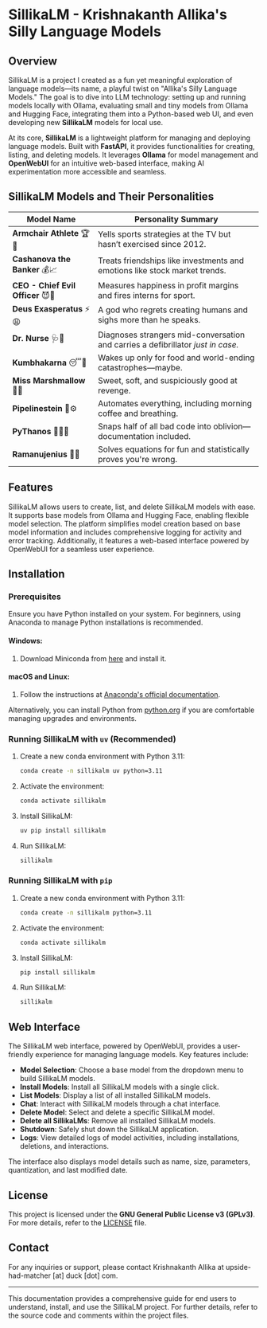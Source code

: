 # SillikaLM - Krishnakanth Allika's Silly Language Models

## Overview

SillikaLM is a project I created as a fun yet meaningful exploration of language models—its name, a playful twist on "Allika's Silly Language Models." The goal is to dive into LLM technology: setting up and running models locally with Ollama, evaluating small and tiny models from Ollama and Hugging Face, integrating them into a Python-based web UI, and even developing new **SillikaLM** models for local use.

At its core, **SillikaLM** is a lightweight platform for managing and deploying language models. Built with **FastAPI**, it provides functionalities for creating, listing, and deleting models. It leverages **Ollama** for model management and **OpenWebUI** for an intuitive web-based interface, making AI experimentation more accessible and seamless.



## **SillikaLM Models and Their Personalities**


| **Model Name**              | **Personality Summary** |
|-----------------------------|-------------------------|
| **Armchair Athlete** 🏆🍕 | Yells sports strategies at the TV but hasn’t exercised since 2012. |
| **Cashanova the Banker** 💰📈 | Treats friendships like investments and emotions like stock market trends. |
| **CEO - Chief Evil Officer** 😈🏢 | Measures happiness in profit margins and fires interns for sport. |
| **Deus Exasperatus** ⚡😩 | A god who regrets creating humans and sighs more than he speaks. |
| **Dr. Nurse** 🩺🔬 | Diagnoses strangers mid-conversation and carries a defibrillator *just in case.* |
| **Kumbhakarna** 😴🍗 | Wakes up only for food and world-ending catastrophes—maybe. |
| **Miss Marshmallow** 🍭💖 | Sweet, soft, and suspiciously good at revenge. |
| **Pipelinestein** 🔬⚙️ | Automates everything, including morning coffee and breathing. |
| **PyThanos** 🧑‍💻🔮 | Snaps half of all bad code into oblivion—documentation included. |
| **Ramanujenius** 🧮🤓 | Solves equations for fun and statistically proves you're wrong. |



## Features

SillikaLM allows users to create, list, and delete SillikaLM models with ease. It supports base models from Ollama and Hugging Face, enabling flexible model selection. The platform simplifies model creation based on base model information and includes comprehensive logging for activity and error tracking. Additionally, it features a web-based interface powered by OpenWebUI for a seamless user experience.

## Installation

### Prerequisites

Ensure you have Python installed on your system. For beginners, using Anaconda to manage Python installations is recommended.

#### Windows:
1. Download Miniconda from [here](https://repo.anaconda.com/miniconda/Miniconda3-latest-Windows-x86_64.exe) and install it.

#### macOS and Linux:
1. Follow the instructions at [Anaconda's official documentation](https://www.anaconda.com/docs/getting-started/miniconda/install).

Alternatively, you can install Python from [python.org](https://www.python.org/downloads/) if you are comfortable managing upgrades and environments.

### Running SillikaLM with `uv` (Recommended)

1. Create a new conda environment with Python 3.11:
    ```sh
    conda create -n sillikalm uv python=3.11
    ```
2. Activate the environment:
    ```sh
    conda activate sillikalm
    ```
3. Install SillikaLM:
    ```sh
    uv pip install sillikalm
    ```
4. Run SillikaLM:
    ```sh
    sillikalm
    ```

### Running SillikaLM with `pip`

1. Create a new conda environment with Python 3.11:
    ```sh
    conda create -n sillikalm python=3.11
    ```
2. Activate the environment:
    ```sh
    conda activate sillikalm
    ```
3. Install SillikaLM:
    ```sh
    pip install sillikalm
    ```
4. Run SillikaLM:
    ```sh
    sillikalm
    ```

## Web Interface

The SillikaLM web interface, powered by OpenWebUI, provides a user-friendly experience for managing language models. Key features include:

- **Model Selection**: Choose a base model from the dropdown menu to build SillikaLM models.
- **Install Models**: Install all SillikaLM models with a single click.
- **List Models**: Display a list of all installed SillikaLM models.
- **Chat**: Interact with SillikaLM models through a chat interface.
- **Delete Model**: Select and delete a specific SillikaLM model.
- **Delete all SillikaLMs**: Remove all installed SillikaLM models.
- **Shutdown**: Safely shut down the SillikaLM application.
- **Logs**: View detailed logs of model activities, including installations, deletions, and interactions.

The interface also displays model details such as name, size, parameters, quantization, and last modified date.

## License

This project is licensed under the **GNU General Public License v3 (GPLv3)**. For more details, refer to the [LICENSE](./LICENSE) file.

## Contact

For any inquiries or support, please contact Krishnakanth Allika at upside-had-matcher [at] duck [dot] com.

---

This documentation provides a comprehensive guide for end users to understand, install, and use the SillikaLM project. For further details, refer to the source code and comments within the project files.